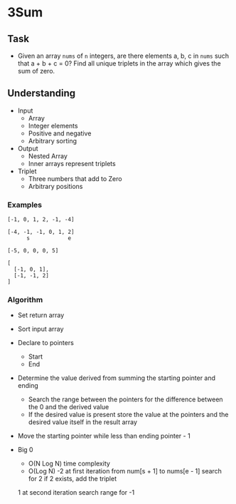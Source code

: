# 3Sum

## Task
- Given an array `nums` of `n` integers, are there elements a, b, c in `nums` such that a + b + c = 0? Find all unique triplets in the array which gives the sum of zero.

## Understanding
- Input
  + Array
  + Integer elements
  + Positive and negative
  + Arbitrary sorting
- Output
  + Nested Array
  + Inner arrays represent triplets
- Triplet
  + Three numbers that add to Zero
  + Arbitrary positions

### Examples
```
[-1, 0, 1, 2, -1, -4]
  
[-4, -1, -1, 0, 1, 2]
      s            e

[-5, 0, 0, 0, 5]

[
  [-1, 0, 1],
  [-1, -1, 2]
]
```

### Algorithm
- Set return array
- Sort input array
- Declare to pointers
  + Start
  + End
- Determine the value derived from summing the starting pointer and ending
  + Search the range between the pointers for the difference between the 0 and the derived value
  + If the desired value is present store the value at the pointers and the desired value itself in the result array
- Move the starting pointer while less than ending pointer - 1


- Big 0
  + O(N Log N) time complexity
  + O(Log N)
  -2 at first iteration
  from num[s + 1] to nums[e - 1] search for 2
  if 2 exists, add the triplet

  1 at second iteration
  search range for -1
